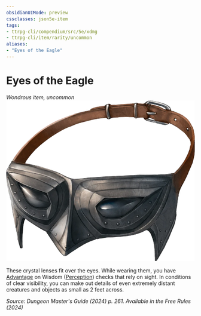```yaml
---
obsidianUIMode: preview
cssclasses: json5e-item
tags:
- ttrpg-cli/compendium/src/5e/xdmg
- ttrpg-cli/item/rarity/uncommon
aliases: 
- "Eyes of the Eagle"
---
```

# Eyes of the Eagle
*Wondrous item, uncommon*  
![](Misc%20Files/CLI/compendium/items/img/eyes-of-the-eagle.webp#right)


These crystal lenses fit over the eyes. While wearing them, you have [Advantage](Misc%20Files/CLI/rules/variant-rules/advantage-xphb.md) on Wisdom ([Perception](Misc%20Files/CLI/rules/skills.md#Perception)) checks that rely on sight. In conditions of clear visibility, you can make out details of even extremely distant creatures and objects as small as 2 feet across.

*Source: Dungeon Master's Guide (2024) p. 261. Available in the Free Rules (2024)*